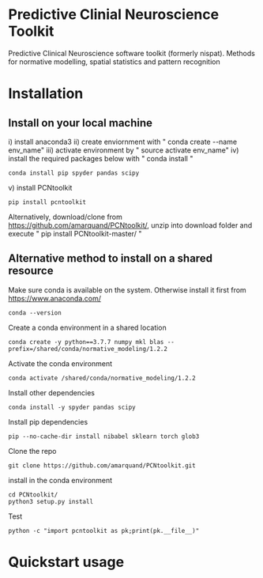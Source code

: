 # Predictive Clinial Neuroscience Toolkit
Predictive Clinical Neuroscience software toolkit (formerly nispat). Methods for normative modelling, spatial statistics and pattern recognition 

# Installation
## Install on your local machine

i) install anaconda3 ii) create enviornment with " conda create --name env_name" iii) activate environment by " source activate env_name" iv) install the required packages below with " conda install "

```
conda install pip spyder pandas scipy
```

v) install PCNtoolkit

```
pip install pcntoolkit
```

Alternatively, download/clone from https://github.com/amarquand/PCNtoolkit/, unzip into download folder and execute " pip install PCNtoolkit-master/ "


## Alternative method to install on a shared resource
Make sure conda is available on the system.
Otherwise install it first from https://www.anaconda.com/ 

```
conda --version
```

Create a conda environment in a shared location

```
conda create -y python==3.7.7 numpy mkl blas --prefix=/shared/conda/normative_modeling/1.2.2
```

Activate the conda environment 

```
conda activate /shared/conda/normative_modeling/1.2.2
```

Install other dependencies

```
conda install -y spyder pandas scipy 
```

Install pip dependencies

```
pip --no-cache-dir install nibabel sklearn torch glob3 
```

Clone the repo

```
git clone https://github.com/amarquand/PCNtoolkit.git
```

install in the conda environment

```
cd PCNtoolkit/
python3 setup.py install
```

Test 
```
python -c "import pcntoolkit as pk;print(pk.__file__)"
```

# Quickstart usage
